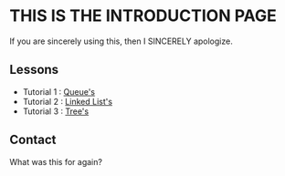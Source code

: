 # THIS IS THE INTRODUCTION PAGE

If you are sincerely using this, then I SINCERELY apologize.

## Lessons

* Tutorial 1 : [Queue's](1-Queue.md)
* Tutorial 2 : [Linked List's](2-LinkedList.md)
* Tutorial 3 : [Tree's](3-Tree.md)

## Contact

What was this for again?
